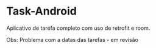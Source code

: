 # Task-Android

Aplicativo de tarefa completo com uso de retrofit e room.

Obs: Problema com a datas das tarefas - em revisão
